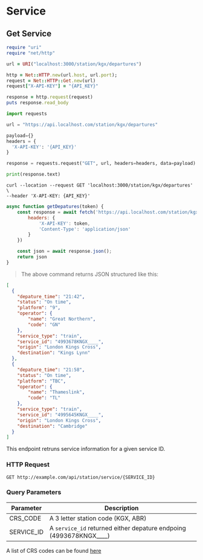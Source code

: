 # Service

## Get Service

```ruby
require "uri"
require "net/http"

url = URI("localhost:3000/station/kgx/departures")

http = Net::HTTP.new(url.host, url.port);
request = Net::HTTP::Get.new(url)
request["X-API-KEY"] = "{API_KEY}"

response = http.request(request)
puts response.read_body
```

```python
import requests

url = "https://api.localhost.com/station/kgx/departures"

payload={}
headers = {
  'X-API-KEY': '{API_KEY}'
}

response = requests.request("GET", url, headers=headers, data=payload)

print(response.text)
```

```shell
curl --location --request GET 'localhost:3000/station/kgx/departures' \
--header 'X-API-KEY: {API_KEY}'
```

```javascript
async function getDepatures(token) {
    const response = await fetch('https://api.localhost.com/station/kgx/departures', {
        headers: {
            'X-API-KEY': token,
            'Content-Type': 'application/json'
        }
    })

    const json = await response.json();
    return json
}
```

> The above command returns JSON structured like this:

```json
[
  {
    "depature_time": "21:42",
    "status": "On time",
    "platform": "9",
    "operator": {
        "name": "Great Northern",
        "code": "GN"
    },
    "service_type": "train",
    "service_id": "4993678KNGX____",
    "origin": "London Kings Cross",
    "destination": "Kings Lynn"
  },
  {
    "depature_time": "21:58",
    "status": "On time",
    "platform": "TBC",
    "operator": {
        "name": "Thameslink",
        "code": "TL"
    },
    "service_type": "train",
    "service_id": "4995645KNGX____",
    "origin": "London Kings Cross",
    "destination": "Cambridge"
  }
]
```

This endpoint retruns service information for a given service ID. 

### HTTP Request

`GET http://example.com/api/station/service/{SERVICE_ID}`

### Query Parameters

Parameter | Description
--------- | -----------
CRS_CODE | A 3 letter station code (KGX, ABR)
SERVICE_ID | A `service_id` returned either depature endpoing (4993678KNGX____)

<aside class="notice">
A list of CRS codes can be found <a href="https://www.nationalrail.co.uk/stations_destinations/48541.aspx">here</a>
</aside>